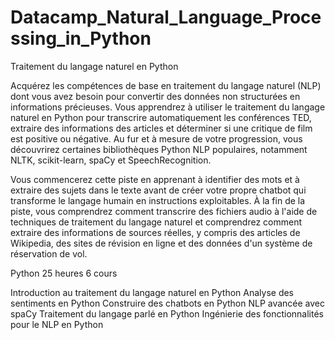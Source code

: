 # Datacamp_Natural_Language_Processing_in_Python

Traitement du langage naturel en Python


Acquérez les compétences de base en traitement du langage naturel (NLP) dont vous avez besoin pour convertir des données non structurées en informations précieuses. Vous apprendrez à utiliser le traitement du langage naturel en Python pour transcrire automatiquement les conférences TED, extraire des informations des articles et déterminer si une critique de film est positive ou négative. Au fur et à mesure de votre progression, vous découvrirez certaines bibliothèques Python NLP populaires, notamment NLTK, scikit-learn, spaCy et SpeechRecognition.

Vous commencerez cette piste en apprenant à identifier des mots et à extraire des sujets dans le texte avant de créer votre propre chatbot qui transforme le langage humain en instructions exploitables. À la fin de la piste, vous comprendrez comment transcrire des fichiers audio à l'aide de techniques de traitement du langage naturel et comprendrez comment extraire des informations de sources réelles, y compris des articles de Wikipedia, des sites de révision en ligne et des données d'un système de réservation de vol.

Python
25 heures
6 cours

Introduction au traitement du langage naturel en Python
Analyse des sentiments en Python
Construire des chatbots en Python
NLP avancée avec spaCy
Traitement du langage parlé en Python
Ingénierie des fonctionnalités pour le NLP en Python

